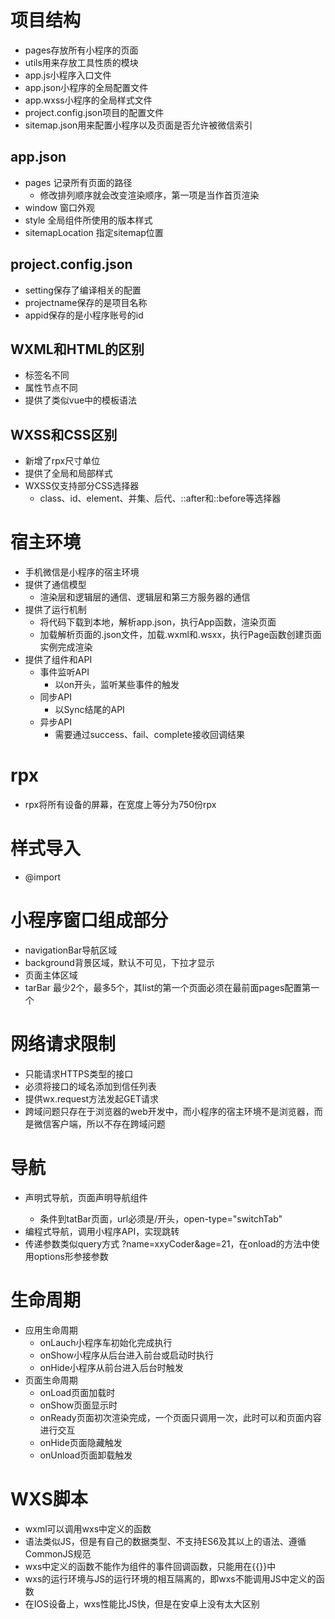 # 项目结构
- pages存放所有小程序的页面
- utils用来存放工具性质的模块
- app.js小程序入口文件
- app.json小程序的全局配置文件
- app.wxss小程序的全局样式文件
- project.config.json项目的配置文件
- sitemap.json用来配置小程序以及页面是否允许被微信索引

## app.json
- pages 记录所有页面的路径
  - 修改排列顺序就会改变渲染顺序，第一项是当作首页渲染
- window  窗口外观
- style 全局组件所使用的版本样式
- sitemapLocation 指定sitemap位置
## project.config.json
- setting保存了编译相关的配置
- projectname保存的是项目名称
- appid保存的是小程序账号的id 
## WXML和HTML的区别
- 标签名不同
- 属性节点不同
- 提供了类似vue中的模板语法
## WXSS和CSS区别
- 新增了rpx尺寸单位
- 提供了全局和局部样式
- WXSS仅支持部分CSS选择器
  - class、id、element、并集、后代、::after和::before等选择器

# 宿主环境
- 手机微信是小程序的宿主环境
- 提供了通信模型
  - 渲染层和逻辑层的通信、逻辑层和第三方服务器的通信
- 提供了运行机制
  - 将代码下载到本地，解析app.json，执行App函数，渲染页面
  - 加载解析页面的.json文件，加载.wxml和.wsxx，执行Page函数创建页面实例完成渲染
- 提供了组件和API
  - 事件监听API
    - 以on开头，监听某些事件的触发
  - 同步API
    - 以Sync结尾的API
  - 异步API
    - 需要通过success、fail、complete接收回调结果

# rpx
- rpx将所有设备的屏幕，在宽度上等分为750份rpx

# 样式导入
- @import

# 小程序窗口组成部分
- navigationBar导航区域
- background背景区域，默认不可见，下拉才显示
- 页面主体区域
- tarBar 最少2个，最多5个，其list的第一个页面必须在最前面pages配置第一个

# 网络请求限制
- 只能请求HTTPS类型的接口
- 必须将接口的域名添加到信任列表
- 提供wx.request方法发起GET请求
- 跨域问题只存在于浏览器的web开发中，而小程序的宿主环境不是浏览器，而是微信客户端，所以不存在跨域问题

# 导航
- 声明式导航，页面声明<navigation>导航组件
  - 条件到tatBar页面，url必须是/开头，open-type="switchTab"
- 编程式导航，调用小程序API，实现跳转
- 传递参数类似query方式 ?name=xxyCoder&age=21，在onload的方法中使用options形参接参数

# 生命周期
- 应用生命周期
  - onLauch小程序车初始化完成执行
  - onShow小程序从后台进入前台或启动时执行
  - onHide小程序从前台进入后台时触发
- 页面生命周期
  - onLoad页面加载时
  - onShow页面显示时
  - onReady页面初次渲染完成，一个页面只调用一次，此时可以和页面内容进行交互
  - onHide页面隐藏触发
  - onUnload页面卸载触发

# WXS脚本
- wxml可以调用wxs中定义的函数
- 语法类似JS，但是有自己的数据类型、不支持ES6及其以上的语法、遵循CommonJS规范
- wxs中定义的函数不能作为组件的事件回调函数，只能用在{{}}中
- wxs的运行环境与JS的运行环境的相互隔离的，即wxs不能调用JS中定义的函数
- 在IOS设备上，wxs性能比JS快，但是在安卓上没有太大区别